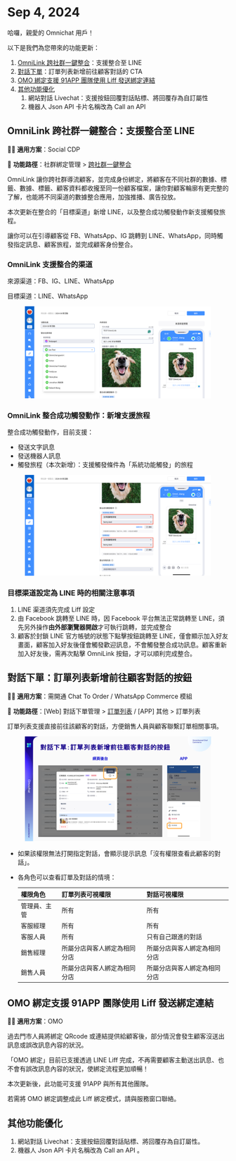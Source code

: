 # Sep 4, 2024

哈囉，親愛的 Omnichat 用戶！

以下是我們為您帶來的功能更新：

1. [OmniLink 跨社群一鍵整合](sep-4-2024.md#omnilink-kua-she-qun-yi-jian-zheng-he-zhi-yuan-zheng-he-zhi-line)：支援整合至 LINE
2. [對話下單](sep-4-2024.md#dui-hua-xia-dan-ding-dan-lie-biao-xin-zeng-qian-wang-gu-ke-dui-hua-de-an-niu)：訂單列表新增前往顧客對話的 CTA
3. [OMO 綁定支援 91APP 團隊使用 Liff 發送綁定連結](sep-4-2024.md#omo-bang-ding-zhi-yuan-91app-tuan-dui-shi-yong-liff-fa-song-bang-ding-lian-jie)
4. [其他功能優化](sep-4-2024.md#qi-ta-gong-neng-you-hua)
   1. 網站對話 Livechat：支援按鈕回覆對話貼標、將回覆存為自訂屬性
   2. 機器人 Json API 卡片名稱改為 Call an API

## OmniLink 跨社群一鍵整合：支援整合至 LINE

🙌🏻 **適用方案**：Social CDP

📍 **功能路徑**：社群綁定管理 > [跨社群一鍵整合](https://console.omnichat.ai/omni-link)

OmniLink 讓你跨社群導流顧客，並完成身份綁定，將顧客在不同社群的數據、標籤、數據、標籤、顧客資料都收攏至同一份顧客檔案，讓你對顧客輪廓有更完整的了解，也能將不同渠道的數據整合應用，加強推播、廣告投放。

本次更新在整合的「目標渠道」新增 LINE，以及整合成功觸發動作新支援觸發旅程。

讓你可以在引導顧客從 FB、WhatsApp、IG 跳轉到 LINE、WhatsApp，同時觸發指定訊息、顧客旅程，並完成顧客身份整合。

### OmniLink 支援整合的渠道

來源渠道：FB、IG、LINE、WhatsApp

目標渠道：LINE、WhatsApp

<figure><img src="../.gitbook/assets/OmniLink LINE.png" alt=""><figcaption></figcaption></figure>

### OmniLink 整合成功觸發動作：新增支援旅程

整合成功觸發動作，目前支援：

* 發送文字訊息
* 發送機器人訊息
* 觸發旅程（本次新增）：支援觸發條件為「系統功能觸發」的旅程

<figure><img src="../.gitbook/assets/OmniLink Journey.png" alt=""><figcaption></figcaption></figure>

### 目標渠道設定為 LINE 時的相關注意事項

1. LINE 渠道須先完成 Liff 設定
2. 由 Facebook 跳轉至 LINE 時，因 Facebook 平台無法正常跳轉至 LINE，須先另外操作**由外部瀏覽器開啟**才可執行跳轉，並完成整合
3. 顧客於封鎖 LINE 官方帳號的狀態下點擊按鈕跳轉至 LINE，僅會顯示加入好友畫面，顧客加入好友後僅會觸發歡迎訊息，不會觸發整合成功訊息。顧客重新加入好友後，需再次點擊 OmniLink 按鈕，才可以順利完成整合。

## 對話下單：訂單列表新增前往顧客對話的按鈕

🙌🏻 **適用方案**：需開通 Chat To Order / WhatsApp Commerce 模組

📍 **功能路徑**：\[Web] 對話下單管理 > [訂單列表](https://console.omnichat.ai/booking-orders) / \[APP] 其他 > 訂單列表

訂單列表支援直接前往該顧客的對話，方便銷售人員與顧客聯繫訂單相關事項。

<figure><img src="../.gitbook/assets/chat to order - go to conversation.png" alt=""><figcaption></figcaption></figure>

* 如果該權限無法打開指定對話，會顯示提示訊息「沒有權限查看此顧客的對話」。
*   各角色可以查看訂單及對話的情境：

    | 權限角色   | 訂單列表可視權限       | 對話可視權限         |
    | ------ | -------------- | -------------- |
    | 管理員、主管 | 所有             | 所有             |
    | 客服經理   | 所有             | 所有             |
    | 客服人員   | 所有             | 只有自己跟進的對話      |
    | 銷售經理   | 所屬分店與客人綁定為相同分店 | 所屬分店與客人綁定為相同分店 |
    | 銷售人員   | 所屬分店與客人綁定為相同分店 | 所屬分店與客人綁定為相同分店 |

## OMO 綁定支援 91APP 團隊使用 Liff 發送綁定連結

🙌🏻 **適用方案**：OMO

過去門市人員將綁定 QRcode 或連結提供給顧客後，部分情況會發生顧客沒送出訊息或誤改訊息內容的狀況。

「OMO 綁定」目前已支援透過 LINE Liff 完成，不再需要顧客主動送出訊息、也不會有誤改訊息內容的狀況，使綁定流程更加順暢！

本次更新後，此功能可支援 91APP 與所有其他團隊。

若需將 OMO 綁定調整成此 Liff 綁定模式，請與服務窗口聯絡。

## 其他功能優化

1. 網站對話 Livechat：支援按鈕回覆對話貼標、將回覆存為自訂屬性。
2. 機器人 Json API 卡片名稱改為 Call an API 。
